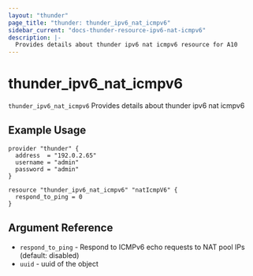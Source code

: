 ```yaml
---
layout: "thunder"
page_title: "thunder: thunder_ipv6_nat_icmpv6"
sidebar_current: "docs-thunder-resource-ipv6-nat-icmpv6"
description: |-
  Provides details about thunder ipv6 nat icmpv6 resource for A10
---
```


# thunder\_ipv6\_nat\_icmpv6

`thunder_ipv6_nat_icmpv6` Provides details about thunder ipv6 nat icmpv6
## Example Usage


```hcl
provider "thunder" {
  address  = "192.0.2.65"
  username = "admin"
  password = "admin"
}

resource "thunder_ipv6_nat_icmpv6" "natIcmpV6" {
  respond_to_ping = 0
}
```

## Argument Reference

* `respond_to_ping` - Respond to ICMPv6 echo requests to NAT pool IPs (default: disabled)
* `uuid` - uuid of the object

